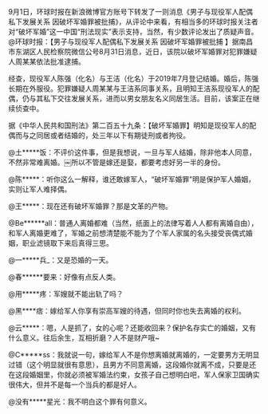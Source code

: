 9月1日，环球时报在新浪微博官方账号下转发了一则消息《男子与现役军人配偶私下发展关系 因破坏军婚罪被批捕》，从评论中来看，有相当多的环球时报关注者对“破坏军婚”这一中国“刑法现实”表示支持，当然，有少数评论发出了质疑声音。 @环球时报：【男子与现役军人配偶私下发展关系 因破坏军婚罪被批捕 】据南昌市东湖区人民检察院微信公号8月31日消息，近日，该院以破坏军婚罪对犯罪嫌疑人周某某依法批准逮捕。

经查，现役军人陈强（化名）与王洁（化名）于2019年7月登记结婚。婚后，陈强长期在外服役。犯罪嫌疑人周某某与王洁系同事关系，且明知王洁系现役军人的配偶，仍与其私下交往发展关系，进而以男女朋友名义同居生活。目前，该案正在继续侦查中。

据《中华人民共和国刑法》第二百五十九条：【破坏军婚罪】明知是现役军人的配偶而与之同居或者结婚的，处三年以下有期徒刑或者拘役。

  @土*****饭：不评价这件事，但是我想说，一旦与军人结婚，除非他本人同意，不然非常难离婚。￼所以不管是嫁还是娶，都要考虑好另一半的身份。

@陈*****：听你这么一解释，谁还敢嫁军人，“破坏军婚罪”明是保护军人婚姻，实则让军人难择偶。

@王*****：现在还有破坏军婚罪？那是文革的产物。

@Be******all：普通人离婚都难（当然，纸面上的法律写着人人都有离婚自由），和军人离婚更难了，军婚之前想清楚能不能为了个军人家属的名头接受丧偶式婚姻，职业滤镜取下来后真得三思。

@一*****兵_：又是恐婚的一天。

@春******要来：好像有点反人类。

@用*****疼：军嫂就不能出轨了吗？

@黑****痞：嫁给军人你享有崇高军嫂的待遇，但同时你也失去离婚的权利。

@云*****：嗯，人是抓了，女的心呢？还能收回来？保护名存实亡的婚姻，又有什么意义。往后余生，互相折磨？人不是财产哦~

@C*****ss：我就说一句，嫁给军人不是你想离婚就离婚的，一定要男方无明显过错（这个明显就很有意思），且男方不同意离婚，这段婚你就离不成，只要是还在这段婚姻里，你就必须被军婚法约束，女孩子自己想明白吧，军人保家卫国确实很伟大，但并不是每一个当兵的都是好人。

@没有*****星光：我不明白这个罪有何意义。


